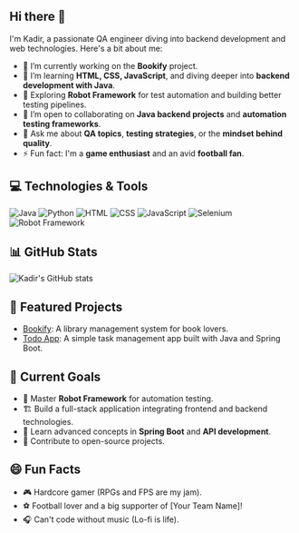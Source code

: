## Hi there 👋

I'm Kadir, a passionate QA engineer diving into backend development and web technologies. Here's a bit about me:

- 🔭 I’m currently working on the **Bookify** project.
- 🌱 I’m learning **HTML, CSS, JavaScript**, and diving deeper into **backend development with Java**.
- 🤖 Exploring **Robot Framework** for test automation and building better testing pipelines.
- 👯 I’m open to collaborating on **Java backend projects** and **automation testing frameworks**.
- 💬 Ask me about **QA topics**, **testing strategies**, or the **mindset behind quality**.
- ⚡ Fun fact: I'm a **game enthusiast** and an avid **football fan**.

## 💻 Technologies & Tools
![Java](https://img.shields.io/badge/Java-ED8B00?style=for-the-badge&logo=java&logoColor=white)
![Python](https://img.shields.io/badge/Python-3776AB?style=for-the-badge&logo=python&logoColor=white)
![HTML](https://img.shields.io/badge/HTML5-E34F26?style=for-the-badge&logo=html5&logoColor=white)
![CSS](https://img.shields.io/badge/CSS3-1572B6?style=for-the-badge&logo=css3&logoColor=white)
![JavaScript](https://img.shields.io/badge/JavaScript-F7DF1E?style=for-the-badge&logo=javascript&logoColor=black)
![Selenium](https://img.shields.io/badge/Selenium-43B02A?style=for-the-badge&logo=selenium&logoColor=white)
![Robot Framework](https://img.shields.io/badge/Robot%20Framework-000000?style=for-the-badge&logo=robot-framework&logoColor=white)

## 📊 GitHub Stats
![Kadir's GitHub stats](https://github-readme-stats.vercel.app/api?username=kadirhacitemeloglu&show_icons=true&theme=dark)

## 🚀 Featured Projects
- [Bookify](https://github.com/kadirhacitemeloglu/bookify): A library management system for book lovers.
- [Todo App](https://github.com/kadirhacitemeloglu/todo-app): A simple task management app built with Java and Spring Boot.

## 🎯 Current Goals
- 🌱 Master **Robot Framework** for automation testing.
- 🏗️ Build a full-stack application integrating frontend and backend technologies.
- 📖 Learn advanced concepts in **Spring Boot** and **API development**.
- 🔄 Contribute to open-source projects.

## 😄 Fun Facts
- 🎮 Hardcore gamer (RPGs and FPS are my jam).
- ⚽ Football lover and a big supporter of [Your Team Name]!
- 🎧 Can't code without music (Lo-fi is life).
